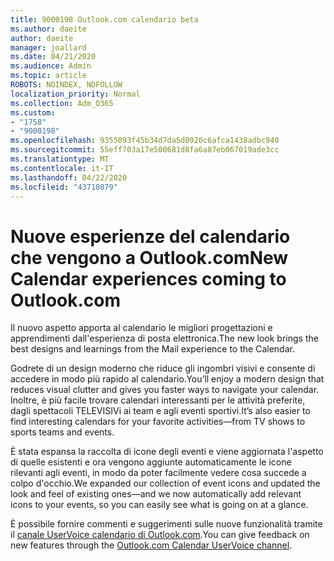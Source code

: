```yaml
---
title: 9000198 Outlook.com calendario beta
ms.author: daeite
author: daeite
manager: joallard
ms.date: 04/21/2020
ms.audience: Admin
ms.topic: article
ROBOTS: NOINDEX, NOFOLLOW
localization_priority: Normal
ms.collection: Adm_O365
ms.custom:
- "1758"
- "9000198"
ms.openlocfilehash: 9355093f45b34d7da5d0920c6afca1438adbc940
ms.sourcegitcommit: 55eff703a17e500681d8fa6a87eb067019ade3cc
ms.translationtype: MT
ms.contentlocale: it-IT
ms.lasthandoff: 04/22/2020
ms.locfileid: "43710879"
---
```

# <a name="new-calendar-experiences-coming-to-outlookcom"></a><span data-ttu-id="6242e-102">Nuove esperienze del calendario che vengono a Outlook.com</span><span class="sxs-lookup"><span data-stu-id="6242e-102">New Calendar experiences coming to Outlook.com</span></span>

<span data-ttu-id="6242e-103">Il nuovo aspetto apporta al calendario le migliori progettazioni e apprendimenti dall'esperienza di posta elettronica.</span><span class="sxs-lookup"><span data-stu-id="6242e-103">The new look brings the best designs and learnings from the Mail experience to the Calendar.</span></span>

<span data-ttu-id="6242e-104">Godrete di un design moderno che riduce gli ingombri visivi e consente di accedere in modo più rapido al calendario.</span><span class="sxs-lookup"><span data-stu-id="6242e-104">You’ll enjoy a modern design that reduces visual clutter and gives you faster ways to navigate your calendar.</span></span> <span data-ttu-id="6242e-105">Inoltre, è più facile trovare calendari interessanti per le attività preferite, dagli spettacoli TELEVISIVi ai team e agli eventi sportivi.</span><span class="sxs-lookup"><span data-stu-id="6242e-105">It’s also easier to find interesting calendars for your favorite activities—from TV shows to sports teams and events.</span></span>

<span data-ttu-id="6242e-106">È stata espansa la raccolta di icone degli eventi e viene aggiornata l'aspetto di quelle esistenti e ora vengono aggiunte automaticamente le icone rilevanti agli eventi, in modo da poter facilmente vedere cosa succede a colpo d'occhio.</span><span class="sxs-lookup"><span data-stu-id="6242e-106">We expanded our collection of event icons and updated the look and feel of existing ones—and we now automatically add relevant icons to your events, so you can easily see what is going on at a glance.</span></span>

<span data-ttu-id="6242e-107">È possibile fornire commenti e suggerimenti sulle nuove funzionalità tramite il [canale UserVoice calendario di Outlook.com](https://go.microsoft.com/fwlink/?linkid=2103075).</span><span class="sxs-lookup"><span data-stu-id="6242e-107">You can give feedback on new features through the [Outlook.com Calendar UserVoice channel](https://go.microsoft.com/fwlink/?linkid=2103075).</span></span>